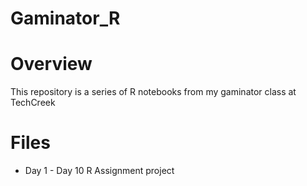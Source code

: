 # Gaminator_R
# Overview
This repository is a series of R notebooks from my gaminator class at TechCreek
# Files
* Day 1 - Day 10
R Assignment project
